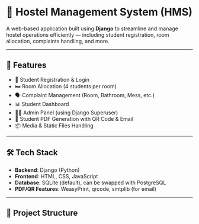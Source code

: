 # 🏢 Hostel Management System (HMS)

A web-based application built using **Django** to streamline and manage hostel operations efficiently — including student registration, room allocation, complaints handling, and more.

---

## 📌 Features

- 🔐 Student Registration & Login
- 🛏️ Room Allocation (4 students per room)
- 🗣️ Complaint Management (Room, Bathroom, Mess, etc.)
- 📊 Student Dashboard
- 🧑‍💼 Admin Panel (using Django Superuser)
- 📄 Student PDF Generation with QR Code & Email
- 📦 Media & Static Files Handling

---

## 🛠️ Tech Stack

- **Backend**: Django (Python)
- **Frontend**: HTML, CSS, JavaScript
- **Database**: SQLite (default), can be swapped with PostgreSQL
- **PDF/QR Features**: WeasyPrint, qrcode, smtplib (for email)

---

## 📂 Project Structure

